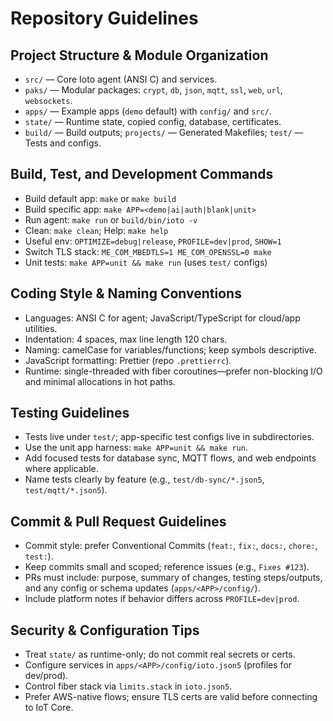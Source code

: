 # Repository Guidelines

## Project Structure & Module Organization
- `src/` — Core Ioto agent (ANSI C) and services.
- `paks/` — Modular packages: `crypt`, `db`, `json`, `mqtt`, `ssl`, `web`,
`url`, `websockets`.
- `apps/` — Example apps (`demo` default) with `config/` and `src/`.
- `state/` — Runtime state, copied config, database, certificates.
- `build/` — Build outputs; `projects/` — Generated Makefiles; `test/` —
Tests and configs.

## Build, Test, and Development Commands
- Build default app: `make` or `make build`
- Build specific app: `make APP=<demo|ai|auth|blank|unit>`
- Run agent: `make run` or `build/bin/ioto -v`
- Clean: `make clean`; Help: `make help`
- Useful env: `OPTIMIZE=debug|release`, `PROFILE=dev|prod`, `SHOW=1`
- Switch TLS stack: `ME_COM_MBEDTLS=1 ME_COM_OPENSSL=0 make`
- Unit tests: `make APP=unit && make run` (uses `test/` configs)

## Coding Style & Naming Conventions
- Languages: ANSI C for agent; JavaScript/TypeScript for cloud/app utilities.
- Indentation: 4 spaces, max line length 120 chars.
- Naming: camelCase for variables/functions; keep symbols descriptive.
- JavaScript formatting: Prettier (repo `.prettierrc`).
- Runtime: single-threaded with fiber coroutines—prefer non-blocking I/O and
minimal allocations in hot paths.

## Testing Guidelines
- Tests live under `test/`; app-specific test configs live in subdirectories.
- Use the unit app harness: `make APP=unit && make run`.
- Add focused tests for database sync, MQTT flows, and web endpoints where
applicable.
- Name tests clearly by feature (e.g., `test/db-sync/*.json5`,
`test/mqtt/*.json5`).

## Commit & Pull Request Guidelines
- Commit style: prefer Conventional Commits (`feat:`, `fix:`, `docs:`,
`chore:`, `test:`).
- Keep commits small and scoped; reference issues (e.g., `Fixes #123`).
- PRs must include: purpose, summary of changes, testing steps/outputs, and any
config or schema updates (`apps/<APP>/config/`).
- Include platform notes if behavior differs across `PROFILE=dev|prod`.

## Security & Configuration Tips
- Treat `state/` as runtime-only; do not commit real secrets or certs.
- Configure services in `apps/<APP>/config/ioto.json5` (profiles for dev/prod).
- Control fiber stack via `limits.stack` in `ioto.json5`.
- Prefer AWS-native flows; ensure TLS certs are valid before connecting to IoT
Core.

